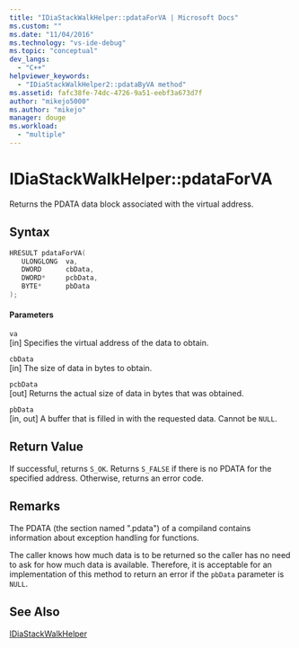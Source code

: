 ```yaml
---
title: "IDiaStackWalkHelper::pdataForVA | Microsoft Docs"
ms.custom: ""
ms.date: "11/04/2016"
ms.technology: "vs-ide-debug"
ms.topic: "conceptual"
dev_langs: 
  - "C++"
helpviewer_keywords: 
  - "IDiaStackWalkHelper2::pdataByVA method"
ms.assetid: fafc38fe-74dc-4726-9a51-eebf3a673d7f
author: "mikejo5000"
ms.author: "mikejo"
manager: douge
ms.workload: 
  - "multiple"
---
```

# IDiaStackWalkHelper::pdataForVA
Returns the PDATA data block associated with the virtual address.  
  
## Syntax  
  
```C++  
HRESULT pdataForVA(   
   ULONGLONG  va,  
   DWORD      cbData,  
   DWORD*     pcbData,  
   BYTE*      pbData  
);  
```  
  
#### Parameters  
 `va`  
 [in] Specifies the virtual address of the data to obtain.  
  
 `cbData`  
 [in] The size of data in bytes to obtain.  
  
 `pcbData`  
 [out] Returns the actual size of data in bytes that was obtained.  
  
 `pbData`  
 [in, out] A buffer that is filled in with the requested data. Cannot be `NULL`.  
  
## Return Value  
 If successful, returns `S_OK`. Returns `S_FALSE` if there is no PDATA for the specified address. Otherwise, returns an error code.  
  
## Remarks  
 The PDATA (the section named ".pdata") of a compiland contains information about exception handling for functions.  
  
 The caller knows how much data is to be returned so the caller has no need to ask for how much data is available. Therefore, it is acceptable for an implementation of this method to return an error if the `pbData` parameter is `NULL`.  
  
## See Also  
 [IDiaStackWalkHelper](../../debugger/debug-interface-access/idiastackwalkhelper.md)